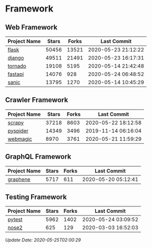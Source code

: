 # Framework

## Web Framework

| Project Name | Stars | Forks | Last Commit |
| ------------ | ----- | ----- | ----------- |
| [flask](https://github.com/pallets/flask) | 50456 | 13521 | 2020-05-23 21:12:22 |
| [django](https://github.com/django/django) | 49511 | 21491 | 2020-05-23 16:17:31 |
| [tornado](https://github.com/tornadoweb/tornado) | 19108 | 5195 | 2020-05-14 21:42:48 |
| [fastapi](https://github.com/tiangolo/fastapi) | 14076 | 928 | 2020-05-24 06:48:52 |
| [sanic](https://github.com/huge-success/sanic) | 13795 | 1270 | 2020-05-14 10:45:29 |

## Crawler Framework

| Project Name | Stars | Forks | Last Commit |
| ------------ | ----- | ----- | ----------- |
| [scrapy](https://github.com/scrapy/scrapy) | 37218 | 8603 | 2020-05-22 18:12:58 |
| [pyspider](https://github.com/binux/pyspider) | 14349 | 3496 | 2019-11-14 06:16:04 |
| [webmagic](https://github.com/code4craft/webmagic) | 8970 | 3761 | 2020-05-21 11:59:29 |

## GraphQL Framework

| Project Name | Stars | Forks | Last Commit |
| ------------ | ----- | ----- | ----------- |
| [graphene](https://github.com/graphql-python/graphene) | 5717 | 611 | 2020-05-20 05:12:41 |

## Testing Framework

| Project Name | Stars | Forks | Last Commit |
| ------------ | ----- | ----- | ----------- |
| [pytest](https://github.com/pytest-dev/pytest) | 5962 | 1402 | 2020-05-24 03:09:52 |
| [nose2](https://github.com/nose-devs/nose2) | 625 | 129 | 2020-03-03 16:52:03 |

*Update Date: 2020-05-25T02:00:29*